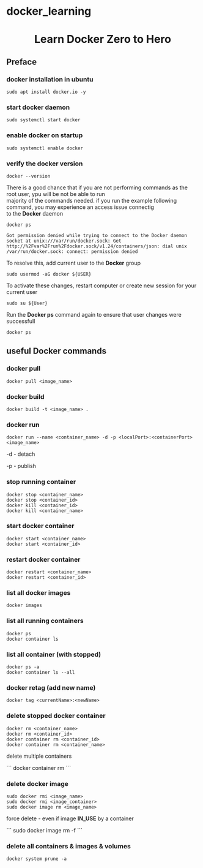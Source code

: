 # docker_learning
<h1 align="center">Learn Docker Zero to Hero</h1>


## Preface
### docker installation in ubuntu
``` sudo apt install docker.io -y ```

### start docker daemon
``` sudo systemctl start docker ```


### enable docker on startup
``` sudo systemctl enable docker ```

### verify the docker version
``` docker --version ```

<p>There is a good chance that if you are not performing commands as the root user, ypu will be not be able to run <br> majority of the commands needed. if you run the example following command, you may experience an access issue connectig <br> to the <strong>Docker</strong> daemon <br></p>

``` docker ps ```

```
Got permission denied while trying to connect to the Docker daemon socket at unix:///var/run/docker.sock: Get http://%2Fvar%2Frun%2Fdocker.sock/v1.24/containers/json: dial unix /var/run/docker.sock: connect: permission denied
```
<p>To resolve this, add current user to the <strong>Docker</strong> group<br></p>

``` sudo usermod -aG docker ${USER} ```

<p>To activate these changes, restart computer or create new session for your current user <br></p>

``` sudo su ${User} ```
<p> Run the <strong>Docker ps</strong> command again to ensure that user changes were successfull <br> </p>

``` docker ps ```

## useful <strong>Docker</strong> commands
### docker pull
``` docker pull <image_name> ```

### docker build
``` docker build -t <image_name> . ``` 

### docker run 
``` docker run --name <container_name> -d -p <localPort>:<containerPort> <image_name> ```
<p>-d - detach </p>
<p>-p - publish </p>

### stop running container
``` docker stop <container_name> ``` <br>
``` docker stop <container_id> ``` <br>
``` docker kill <container_id> ``` <br>
``` docker kill <container_name> ``` <br>

### start docker container
``` docker start <container_name> ``` <br>
``` docker start <container_id> ``` <br>

### restart docker container
``` docker restart <container_name> ``` <br>
``` docker restart <container_id> ``` <br>

### list all docker images
``` docker images ``` <br>

### list all running containers
``` docker ps ``` <br>
``` docker container ls ``` <br>

### list all container (with stopped)
``` docker ps -a ``` <br>
``` docker container ls --all ``` <br>

### docker retag (add new name)
``` docker tag <currentName>:<newName> ```

### delete stopped docker container
``` docker rm <container_name> ``` <br>
``` docker rm <container_id> ``` <br>
``` docker container rm <container_id> ``` <br>
``` docker container rm <container_name> ``` <br>
<p> delete multiple containers <br> </p>
``` docker container rm <container_name1> <container_name2> ``` <br>

### delete docker image
``` sudo docker rmi <image_name> ``` <br>
``` sudo docker rmi <image_container> ``` <br>
``` sudo docker image rm <image_name> ``` <br>
<p> force delete - even if image <strong>IN_USE</strong> by a container <br> </p>
``` sudo docker image rm <image_name> -f ``` <br>

### delete all containers & images & volumes
``` docker system prune -a ```

